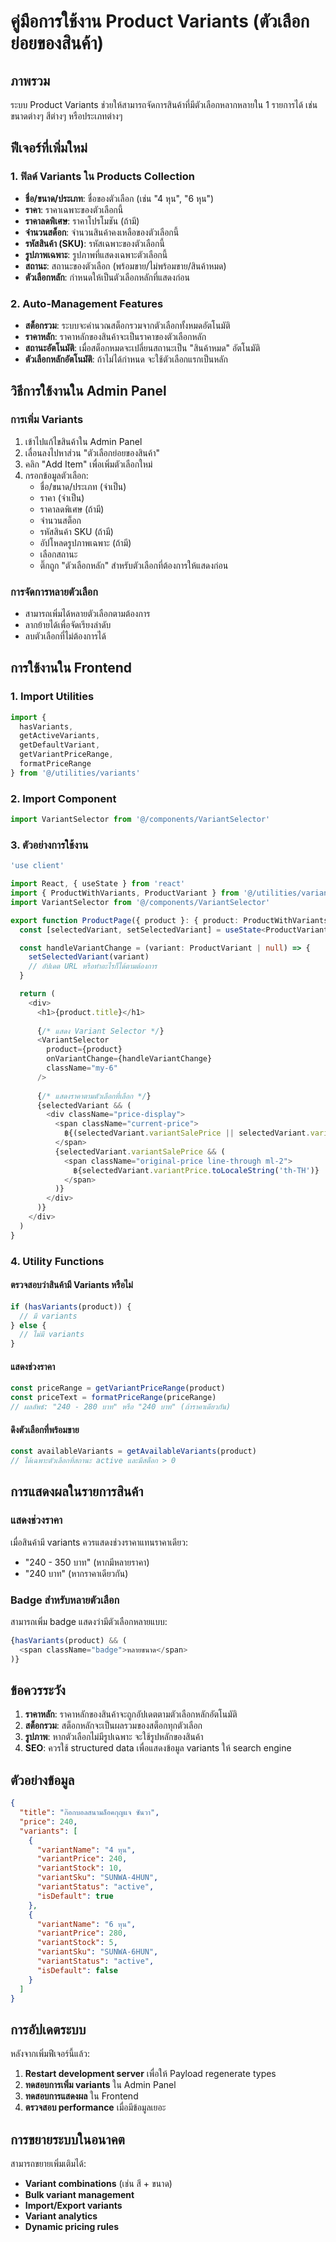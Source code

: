 # คู่มือการใช้งาน Product Variants (ตัวเลือกย่อยของสินค้า)

## ภาพรวม

ระบบ Product Variants ช่วยให้สามารถจัดการสินค้าที่มีตัวเลือกหลากหลายใน 1 รายการได้ เช่น ขนาดต่างๆ สีต่างๆ หรือประเภทต่างๆ

## ฟีเจอร์ที่เพิ่มใหม่

### 1. ฟิลด์ Variants ใน Products Collection
- **ชื่อ/ขนาด/ประเภท**: ชื่อของตัวเลือก (เช่น "4 หุน", "6 หุน")
- **ราคา**: ราคาเฉพาะของตัวเลือกนี้
- **ราคาลดพิเศษ**: ราคาโปรโมชัน (ถ้ามี)
- **จำนวนสต็อก**: จำนวนสินค้าคงเหลือของตัวเลือกนี้
- **รหัสสินค้า (SKU)**: รหัสเฉพาะของตัวเลือกนี้
- **รูปภาพเฉพาะ**: รูปภาพที่แสดงเฉพาะตัวเลือกนี้
- **สถานะ**: สถานะของตัวเลือก (พร้อมขาย/ไม่พร้อมขาย/สินค้าหมด)
- **ตัวเลือกหลัก**: กำหนดให้เป็นตัวเลือกหลักที่แสดงก่อน

### 2. Auto-Management Features
- **สต็อกรวม**: ระบบจะคำนวณสต็อกรวมจากตัวเลือกทั้งหมดอัตโนมัติ
- **ราคาหลัก**: ราคาหลักของสินค้าจะเป็นราคาของตัวเลือกหลัก
- **สถานะอัตโนมัติ**: เมื่อสต็อกหมดจะเปลี่ยนสถานะเป็น "สินค้าหมด" อัตโนมัติ
- **ตัวเลือกหลักอัตโนมัติ**: ถ้าไม่ได้กำหนด จะใช้ตัวเลือกแรกเป็นหลัก

## วิธีการใช้งานใน Admin Panel

### การเพิ่ม Variants
1. เข้าไปแก้ไขสินค้าใน Admin Panel
2. เลื่อนลงไปหาส่วน "ตัวเลือกย่อยของสินค้า"
3. คลิก "Add Item" เพื่อเพิ่มตัวเลือกใหม่
4. กรอกข้อมูลตัวเลือก:
   - ชื่อ/ขนาด/ประเภท (จำเป็น)
   - ราคา (จำเป็น)
   - ราคาลดพิเศษ (ถ้ามี)
   - จำนวนสต็อก
   - รหัสสินค้า SKU (ถ้ามี)
   - อัปโหลดรูปภาพเฉพาะ (ถ้ามี)
   - เลือกสถานะ
   - ติ๊กถูก "ตัวเลือกหลัก" สำหรับตัวเลือกที่ต้องการให้แสดงก่อน

### การจัดการหลายตัวเลือก
- สามารถเพิ่มได้หลายตัวเลือกตามต้องการ
- ลากย้ายได้เพื่อจัดเรียงลำดับ
- ลบตัวเลือกที่ไม่ต้องการได้

## การใช้งานใน Frontend

### 1. Import Utilities
```typescript
import { 
  hasVariants, 
  getActiveVariants, 
  getDefaultVariant,
  getVariantPriceRange,
  formatPriceRange 
} from '@/utilities/variants'
```

### 2. Import Component
```typescript
import VariantSelector from '@/components/VariantSelector'
```

### 3. ตัวอย่างการใช้งาน
```typescript
'use client'

import React, { useState } from 'react'
import { ProductWithVariants, ProductVariant } from '@/utilities/variants'
import VariantSelector from '@/components/VariantSelector'

export function ProductPage({ product }: { product: ProductWithVariants }) {
  const [selectedVariant, setSelectedVariant] = useState<ProductVariant | null>(null)

  const handleVariantChange = (variant: ProductVariant | null) => {
    setSelectedVariant(variant)
    // อัปเดต URL หรือทำอะไรก็ได้ตามต้องการ
  }

  return (
    <div>
      <h1>{product.title}</h1>
      
      {/* แสดง Variant Selector */}
      <VariantSelector 
        product={product}
        onVariantChange={handleVariantChange}
        className="my-6"
      />
      
      {/* แสดงราคาตามตัวเลือกที่เลือก */}
      {selectedVariant && (
        <div className="price-display">
          <span className="current-price">
            ฿{(selectedVariant.variantSalePrice || selectedVariant.variantPrice).toLocaleString('th-TH')}
          </span>
          {selectedVariant.variantSalePrice && (
            <span className="original-price line-through ml-2">
              ฿{selectedVariant.variantPrice.toLocaleString('th-TH')}
            </span>
          )}
        </div>
      )}
    </div>
  )
}
```

### 4. Utility Functions

#### ตรวจสอบว่าสินค้ามี Variants หรือไม่
```typescript
if (hasVariants(product)) {
  // มี variants
} else {
  // ไม่มี variants
}
```

#### แสดงช่วงราคา
```typescript
const priceRange = getVariantPriceRange(product)
const priceText = formatPriceRange(priceRange)
// ผลลัพธ์: "240 - 280 บาท" หรือ "240 บาท" (ถ้าราคาเดียวกัน)
```

#### ดึงตัวเลือกที่พร้อมขาย
```typescript
const availableVariants = getAvailableVariants(product)
// ได้เฉพาะตัวเลือกที่สถานะ active และมีสต็อก > 0
```

## การแสดงผลในรายการสินค้า

### แสดงช่วงราคา
เมื่อสินค้ามี variants ควรแสดงช่วงราคาแทนราคาเดียว:
- "240 - 350 บาท" (หากมีหลายราคา)
- "240 บาท" (หากราคาเดียวกัน)

### Badge สำหรับหลายตัวเลือก
สามารถเพิ่ม badge แสดงว่ามีตัวเลือกหลายแบบ:
```typescript
{hasVariants(product) && (
  <span className="badge">หลายขนาด</span>
)}
```

## ข้อควรระวัง

1. **ราคาหลัก**: ราคาหลักของสินค้าจะถูกอัปเดตตามตัวเลือกหลักอัตโนมัติ
2. **สต็อกรวม**: สต็อกหลักจะเป็นผลรวมของสต็อกทุกตัวเลือก
3. **รูปภาพ**: หากตัวเลือกไม่มีรูปเฉพาะ จะใช้รูปหลักของสินค้า
4. **SEO**: ควรใช้ structured data เพื่อแสดงข้อมูล variants ให้ search engine

## ตัวอย่างข้อมูล

```json
{
  "title": "ก๊อกบอลสนามล็อคกุญแจ ซันวา",
  "price": 240,
  "variants": [
    {
      "variantName": "4 หุน",
      "variantPrice": 240,
      "variantStock": 10,
      "variantSku": "SUNWA-4HUN",
      "variantStatus": "active",
      "isDefault": true
    },
    {
      "variantName": "6 หุน", 
      "variantPrice": 280,
      "variantStock": 5,
      "variantSku": "SUNWA-6HUN",
      "variantStatus": "active",
      "isDefault": false
    }
  ]
}
```

## การอัปเดตระบบ

หลังจากเพิ่มฟีเจอร์นี้แล้ว:

1. **Restart development server** เพื่อให้ Payload regenerate types
2. **ทดสอบการเพิ่ม variants** ใน Admin Panel
3. **ทดสอบการแสดงผล** ใน Frontend
4. **ตรวจสอบ performance** เมื่อมีข้อมูลเยอะ

## การขยายระบบในอนาคต

สามารถขยายเพิ่มเติมได้:
- **Variant combinations** (เช่น สี + ขนาด)
- **Bulk variant management**
- **Import/Export variants**
- **Variant analytics**
- **Dynamic pricing rules** 